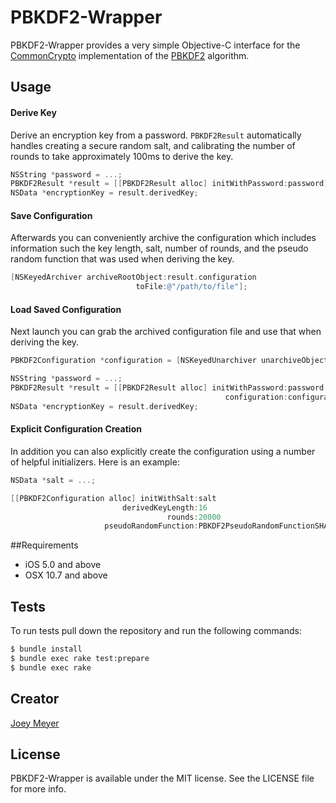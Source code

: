 # PBKDF2-Wrapper

PBKDF2-Wrapper provides a very simple Objective-C interface for the [CommonCrypto](https://developer.apple.com/library/mac/documentation/security/conceptual/cryptoservices/GeneralPurposeCrypto/GeneralPurposeCrypto.html#//apple_ref/doc/uid/TP40011172-CH9-SW1) implementation of the [PBKDF2](http://blog.agilebits.com/2011/05/05/defending-against-crackers-peanut-butter-keeps-dogs-friendly-too/) algorithm.

## Usage

#### Derive Key
Derive an encryption key from a password. `PBKDF2Result` automatically handles creating a secure random salt, and calibrating the number of rounds to take approximately 100ms to derive the key.

```objective-c
NSString *password = ...;
PBKDF2Result *result = [[PBKDF2Result alloc] initWithPassword:password];
NSData *encryptionKey = result.derivedKey;
```

#### Save Configuration
Afterwards you can conveniently archive the configuration which includes information such the key length, salt, number of rounds, and the pseudo random function that was used when deriving the key.

```objective-c
[NSKeyedArchiver archiveRootObject:result.configuration
                            toFile:@"/path/to/file"];
```

#### Load Saved Configuration
Next launch you can grab the archived configuration file and use that when deriving the key.

```objective-c
PBKDF2Configuration *configuration = [NSKeyedUnarchiver unarchiveObjectWithFile:@"/path/to/file"];

NSString *password = ...;
PBKDF2Result *result = [[PBKDF2Result alloc] initWithPassword:password
                                                configuration:configuration];
NSData *encryptionKey = result.derivedKey;
```

#### Explicit Configuration Creation
In addition you can also explicitly create the configuration using a number of helpful initializers. Here is an example:

```objective-c
NSData *salt = ...;

[[PBKDF2Configuration alloc] initWithSalt:salt
                         derivedKeyLength:16
                                   rounds:20000
                     pseudoRandomFunction:PBKDF2PseudoRandomFunctionSHA256];
```

##Requirements

- iOS 5.0 and above
- OSX 10.7 and above

## Tests

To run tests pull down the repository and run the following commands:

```bash
$ bundle install
$ bundle exec rake test:prepare
$ bundle exec rake
```

## Creator

[Joey Meyer](http://www.joeymeyer.com)

## License

PBKDF2-Wrapper is available under the MIT license. See the LICENSE file for more info.
